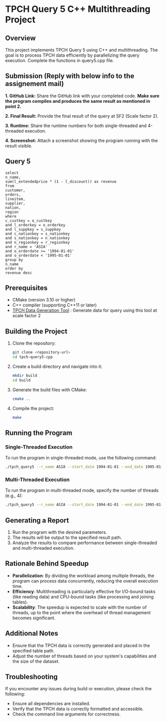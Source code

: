 # TPCH Query 5 C++ Multithreading Project

## Overview
This project implements TPCH Query 5 using C++ and multithreading. The goal is to process TPCH data efficiently by parallelizing the query execution. Complete the functions in query5.cpp file.

## Submission (Reply with below info to the assignement mail)
**1. GitHub Link:** Share the GitHub link with your completed code.
**Make sure the program compiles and produces the same result as mentioned in point 2.**

**2. Final Result:** Provide the final result of the query at SF2 (Scale factor 2).

**3. Runtime:** Share the runtime numbers for both single-threaded and 4-threaded execution.

**4. Screenshot:** Attach a screenshot showing the program running with the result visible.

## Query 5
```
select 
n_name, 
sum(l_extendedprice * (1 - l_discount)) as revenue 
from 
customer, 
orders, 
lineitem, 
supplier, 
nation, 
region 
where 
c_custkey = o_custkey 
and l_orderkey = o_orderkey 
and l_suppkey = s_suppkey 
and c_nationkey = s_nationkey 
and s_nationkey = n_nationkey 
and n_regionkey = r_regionkey 
and r_name = 'ASIA' 
and o_orderdate >= '1994-01-01' 
and o_orderdate < '1995-01-01' 
group by 
n_name 
order by 
revenue desc 
```

## Prerequisites
- CMake (version 3.10 or higher)
- C++ compiler (supporting C++11 or later)
- [TPCH Data Generation Tool](https://github.com/electrum/tpch-dbgen) : Generate data for query using this tool at scale factor 2 

## Building the Project
1. Clone the repository:
   ```bash
   git clone <repository-url>
   cd tpch-query5-cpp
   ```

2. Create a build directory and navigate into it:
   ```bash
   mkdir build
   cd build
   ```

3. Generate the build files with CMake:
   ```bash
   cmake ..
   ```

4. Compile the project:
   ```bash
   make
   ```

## Running the Program
### Single-Threaded Execution
To run the program in single-threaded mode, use the following command:
```bash
./tpch_query5 --r_name ASIA --start_date 1994-01-01 --end_date 1995-01-01 --threads 1 --table_path /path/to/tables --result_path /path/to/results
```

### Multi-Threaded Execution
To run the program in multi-threaded mode, specify the number of threads (e.g., 4):
```bash
./tpch_query5 --r_name ASIA --start_date 1994-01-01 --end_date 1995-01-01 --threads 4 --table_path /path/to/tables --result_path /path/to/results
```

## Generating a Report
1. Run the program with the desired parameters.
2. The results will be output to the specified result path.
3. Analyze the results to compare performance between single-threaded and multi-threaded execution.

## Rationale Behind Speedup
- **Parallelization**: By dividing the workload among multiple threads, the program can process data concurrently, reducing the overall execution time.
- **Efficiency**: Multithreading is particularly effective for I/O-bound tasks (like reading data) and CPU-bound tasks (like processing and joining tables).
- **Scalability**: The speedup is expected to scale with the number of threads, up to the point where the overhead of thread management becomes significant.

## Additional Notes
- Ensure that the TPCH data is correctly generated and placed in the specified table path.
- Adjust the number of threads based on your system's capabilities and the size of the dataset.

## Troubleshooting
If you encounter any issues during build or execution, please check the following:
- Ensure all dependencies are installed.
- Verify that the TPCH data is correctly formatted and accessible.
- Check the command line arguments for correctness.
